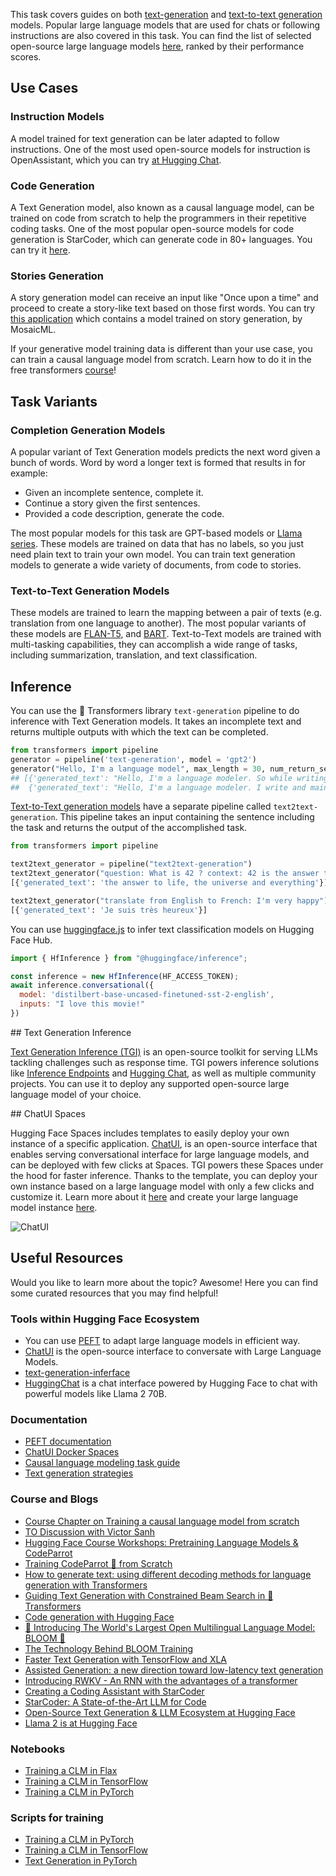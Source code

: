 This task covers guides on both [text-generation](https://huggingface.co/models?pipeline_tag=text-generation&sort=downloads) and [text-to-text generation](https://huggingface.co/models?pipeline_tag=text2text-generation&sort=downloads) models. Popular large language models that are used for chats or following instructions are also covered in this task. You can find the list of selected open-source large language models [here](https://huggingface.co/spaces/HuggingFaceH4/open_llm_leaderboard), ranked by their performance scores.

## Use Cases

### Instruction Models

A model trained for text generation can be later adapted to follow instructions. One of the most used open-source models for instruction is OpenAssistant, which you can try [at Hugging Chat](https://huggingface.co/chat).

### Code Generation

A Text Generation model, also known as a causal language model, can be trained on code from scratch to help the programmers in their repetitive coding tasks. One of the most popular open-source models for code generation is StarCoder, which can generate code in 80+ languages. You can try it [here](https://huggingface.co/spaces/bigcode/bigcode-playground).

### Stories Generation

A story generation model can receive an input like "Once upon a time" and proceed to create a story-like text based on those first words. You can try [this application](https://huggingface.co/spaces/mosaicml/mpt-7b-storywriter) which contains a model trained on story generation, by MosaicML.

If your generative model training data is different than your use case, you can train a causal language model from scratch. Learn how to do it in the free transformers [course](https://huggingface.co/course/chapter7/6?fw=pt)!

## Task Variants

### Completion Generation Models

A popular variant of Text Generation models predicts the next word given a bunch of words. Word by word a longer text is formed that results in for example:

- Given an incomplete sentence, complete it.
- Continue a story given the first sentences.
- Provided a code description, generate the code.

The most popular models for this task are GPT-based models or [Llama series](https://huggingface.co/meta-llama/Llama-2-7b-chat-hf). These models are trained on data that has no labels, so you just need plain text to train your own model. You can train text generation models to generate a wide variety of documents, from code to stories. 

### Text-to-Text Generation Models

These models are trained to learn the mapping between a pair of texts (e.g. translation from one language to another). The most popular variants of these models are [FLAN-T5](https://huggingface.co/google/flan-t5-xxl), and [BART](https://huggingface.co/docs/transformers/model_doc/bart). Text-to-Text models are trained with multi-tasking capabilities, they can accomplish a wide range of tasks, including summarization, translation, and text classification.

## Inference

You can use the 🤗 Transformers library `text-generation` pipeline to do inference with Text Generation models. It takes an incomplete text and returns multiple outputs with which the text can be completed.

```python
from transformers import pipeline
generator = pipeline('text-generation', model = 'gpt2')
generator("Hello, I'm a language model", max_length = 30, num_return_sequences=3)
## [{'generated_text': "Hello, I'm a language modeler. So while writing this, when I went out to meet my wife or come home she told me that my"},
##  {'generated_text': "Hello, I'm a language modeler. I write and maintain software in Python. I love to code, and that includes coding things that require writing"}, ...
```


[Text-to-Text generation models](https://huggingface.co/models?pipeline_tag=text2text-generation&sort=downloads) have a separate pipeline called `text2text-generation`. This pipeline takes an input containing the sentence including the task and returns the output of the accomplished task.

```python
from transformers import pipeline

text2text_generator = pipeline("text2text-generation")
text2text_generator("question: What is 42 ? context: 42 is the answer to life, the universe and everything")
[{'generated_text': 'the answer to life, the universe and everything'}]

text2text_generator("translate from English to French: I'm very happy")
[{'generated_text': 'Je suis très heureux'}]
```

You can use [huggingface.js](https://github.com/huggingface/huggingface.js) to infer text classification models on Hugging Face Hub.

```javascript
import { HfInference } from "@huggingface/inference";

const inference = new HfInference(HF_ACCESS_TOKEN);
await inference.conversational({
  model: 'distilbert-base-uncased-finetuned-sst-2-english',
  inputs: "I love this movie!"
})
```

## Text Generation Inference

[Text Generation Inference (TGI)](https://github.com/huggingface/text-generation-inference) is an open-source toolkit for serving LLMs tackling challenges such as response time. TGI powers inference solutions like [Inference Endpoints](https://huggingface.co/inference-endpoints) and [Hugging Chat](https://huggingface.co/chat/), as well as multiple community projects. You can use it to deploy any supported open-source large language model of your choice.

## ChatUI Spaces

Hugging Face Spaces includes templates to easily deploy your own instance of a specific application. [ChatUI](https://github.com/huggingface/chat-ui), is an open-source interface that enables serving conversational interface for large language models, and can be deployed with few clicks at Spaces. TGI powers these Spaces under the hood for faster inference. Thanks to the template, you can deploy your own instance based on a large language model with only a few clicks and customize it. Learn more about it [here](https://huggingface.co/docs/hub/spaces-sdks-docker-chatui) and create your large language model instance [here](https://huggingface.co/new-space?template=huggingchat/chat-ui-template).

![ChatUI](https://huggingface.co/datasets/huggingface/documentation-images/resolve/main/blog/os_llms/docker_chat.png)


## Useful Resources

Would you like to learn more about the topic? Awesome! Here you can find some curated resources that you may find helpful!

### Tools within Hugging Face Ecosystem
- You can use [PEFT](https://github.com/huggingface/peft) to adapt large language models in efficient way.
- [ChatUI](https://github.com/huggingface/chat-ui) is the open-source interface to conversate with Large Language Models.
- [text-generation-inferface](https://github.com/huggingface/text-generation-inference)
- [HuggingChat](https://huggingface.co/chat/) is a chat interface powered by Hugging Face to chat with powerful models like Llama 2 70B.

### Documentation
- [PEFT documentation](https://huggingface.co/docs/peft/index)
- [ChatUI Docker Spaces](https://huggingface.co/docs/hub/spaces-sdks-docker-chatui)
- [Causal language modeling task guide](https://huggingface.co/docs/transformers/tasks/language_modeling)
- [Text generation strategies](https://huggingface.co/docs/transformers/generation_strategies)

### Course and Blogs
- [Course Chapter on Training a causal language model from scratch](https://huggingface.co/course/chapter7/6?fw=pt)
- [TO Discussion with Victor Sanh](https://www.youtube.com/watch?v=Oy49SCW_Xpw&ab_channel=HuggingFace)
- [Hugging Face Course Workshops: Pretraining Language Models & CodeParrot](https://www.youtube.com/watch?v=ExUR7w6xe94&ab_channel=HuggingFace)
- [Training CodeParrot 🦜 from Scratch](https://huggingface.co/blog/codeparrot)
- [How to generate text: using different decoding methods for language generation with Transformers](https://huggingface.co/blog/how-to-generate)
- [Guiding Text Generation with Constrained Beam Search in 🤗 Transformers](https://huggingface.co/blog/constrained-beam-search)
- [Code generation with Hugging Face](https://huggingface.co/spaces/codeparrot/code-generation-models)
- [🌸 Introducing The World's Largest Open Multilingual Language Model: BLOOM 🌸](https://huggingface.co/blog/bloom)
- [The Technology Behind BLOOM Training](https://huggingface.co/blog/bloom-megatron-deepspeed)
- [Faster Text Generation with TensorFlow and XLA](https://huggingface.co/blog/tf-xla-generate)
- [Assisted Generation: a new direction toward low-latency text generation](https://huggingface.co/blog/assisted-generation)
- [Introducing RWKV - An RNN with the advantages of a transformer](https://huggingface.co/blog/rwkv)
- [Creating a Coding Assistant with StarCoder](https://huggingface.co/blog/starchat-alpha)
- [StarCoder: A State-of-the-Art LLM for Code](https://huggingface.co/blog/starcoder)
- [Open-Source Text Generation & LLM Ecosystem at Hugging Face](https://huggingface.co/blog/os-llms)
- [Llama 2 is at Hugging Face](https://huggingface.co/blog/llama2)

### Notebooks

- [Training a CLM in Flax](https://github.com/huggingface/notebooks/blob/master/examples/causal_language_modeling_flax.ipynb)
- [Training a CLM in TensorFlow](https://github.com/huggingface/notebooks/blob/master/examples/language_modeling_from_scratch-tf.ipynb)
- [Training a CLM in PyTorch](https://github.com/huggingface/notebooks/blob/master/examples/language_modeling_from_scratch.ipynb)

### Scripts for training

- [Training a CLM in PyTorch](https://github.com/huggingface/transformers/tree/main/examples/pytorch/language-modeling)
- [Training a CLM in TensorFlow](https://github.com/huggingface/transformers/tree/main/examples/tensorflow/language-modeling)
- [Text Generation in PyTorch](https://github.com/huggingface/transformers/tree/main/examples/pytorch/text-generation)
